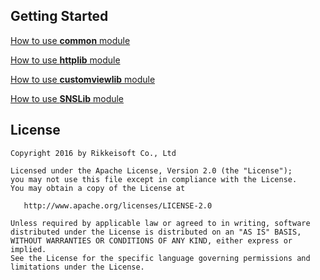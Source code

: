 ## Getting Started

[How to use **common** module](https://github.com/rikkeimobile/rikkei-common-lib/tree/master/common/README.md)

[How to use **httplib** module](https://github.com/rikkeimobile/rikkei-common-lib/tree/master/httplib/README.md)

[How to use **customviewlib** module](https://github.com/rikkeimobile/rikkei-common-lib/tree/master/customviewlib/README.md)

[How to use **SNSLib** module](https://github.com/rikkeimobile/rikkei-common-lib/tree/master/SNSLib/README.md)

## License

    Copyright 2016 by Rikkeisoft Co., Ltd

    Licensed under the Apache License, Version 2.0 (the "License");
    you may not use this file except in compliance with the License.
    You may obtain a copy of the License at

       http://www.apache.org/licenses/LICENSE-2.0

    Unless required by applicable law or agreed to in writing, software
    distributed under the License is distributed on an "AS IS" BASIS,
    WITHOUT WARRANTIES OR CONDITIONS OF ANY KIND, either express or implied.
    See the License for the specific language governing permissions and
    limitations under the License.